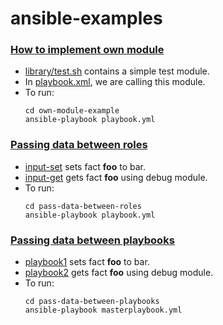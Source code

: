 # ansible-examples

### [How to implement own module](https://github.com/tensult/ansible-examples/blob/master/own-module-example)
* [library/test.sh](https://github.com/tensult/ansible-examples/blob/master/own-module-example/library/test.sh) contains a simple test module.
* In [playbook.xml](https://github.com/tensult/ansible-examples/blob/master/own-module-example/playbook.yml), we are calling this module.
* To run:
    ```
    cd own-module-example
    ansible-playbook playbook.yml

### [Passing data between roles](https://github.com/tensult/ansible-examples/blob/master/pass-data-between-roles)
* [input-set](https://github.com/tensult/ansible-examples/blob/master/pass-data-between-roles/roles/input-set) sets fact **foo** to bar.
* [input-get](https://github.com/tensult/ansible-examples/blob/master/pass-data-between-roles/roles/input-get) gets fact **foo** using debug module.
* To run:
    ```
    cd pass-data-between-roles
    ansible-playbook playbook.yml
    ```

### [Passing data between playbooks](https://github.com/tensult/ansible-examples/blob/master/pass-data-between-playbooks)
* [playbook1](https://github.com/tensult/ansible-examples/blob/master/pass-data-between-playbooks/playbook1) sets fact **foo** to bar.
* [playbook2](https://github.com/tensult/ansible-examples/blob/master/pass-data-between-playbooks/playbook2) gets fact **foo** using debug module.
* To run:
    ```
    cd pass-data-between-playbooks
    ansible-playbook masterplaybook.yml
    ```

